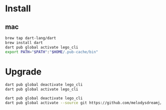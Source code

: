 
# Install
## mac
```bash
brew tap dart-lang/dart
brew install dart
dart pub global activate lego_cli
export PATH="$PATH":"$HOME/.pub-cache/bin"
```

# Upgrade
```bash
dart pub global deactivate lego_cli
dart pub global activate lego_cli
```

```bash
dart pub global deactivate lego_cli
dart pub global activate --source git https://github.com/melodysdreamj/lego.git --git-ref lego_cli
```